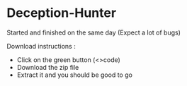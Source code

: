 # Deception-Hunter
Started and finished on the same day (Expect a lot of bugs)

Download instructions :
- Click on the green button (<>code) 
- Download the zip file
- Extract it and you should be good to go
